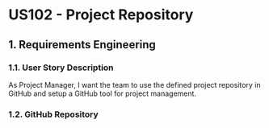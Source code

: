# US102 - Project Repository


## 1. Requirements Engineering

### 1.1. User Story Description

As Project Manager, I want the team to use the defined project repository in GitHub and setup a GitHub tool for project management.

### 1.2. GitHub Repository 




